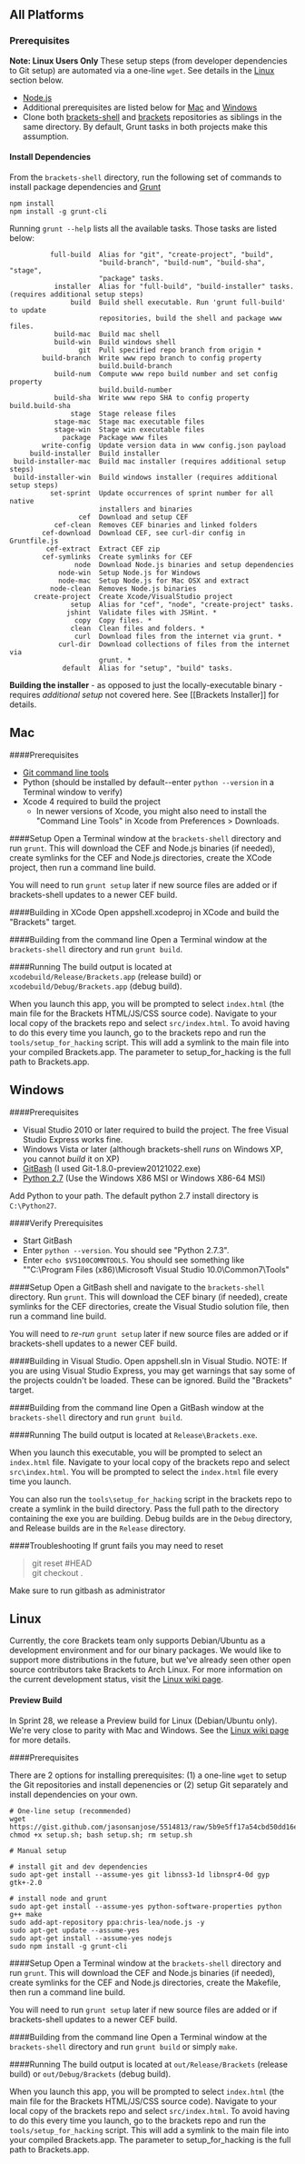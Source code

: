## All Platforms

### Prerequisites

**Note: Linux Users Only** These setup steps (from developer dependencies to Git setup) are automated via a one-line `wget`. See details in the [Linux](https://github.com/adobe/brackets-shell/wiki/Building-Brackets-Shell#linux) section below.

* [Node.js](http://nodejs.org/download/)
* Additional prerequisites are listed below for [Mac](https://github.com/adobe/brackets-shell/wiki/Building-Brackets-Shell#mac) and [Windows](https://github.com/adobe/brackets-shell/wiki/Building-Brackets-Shell#windows)
* Clone both [brackets-shell](https://github.com/adobe/brackets-shell) and [brackets](https://github.com/adobe/brackets) repositories as siblings in the same directory. By default, Grunt tasks in both projects make this assumption.

#### Install Dependencies

From the `brackets-shell` directory, run the following set of commands to install package dependencies and [Grunt](http://gruntjs.com)

```
npm install
npm install -g grunt-cli
```

Running ``grunt --help`` lists all the available tasks. Those tasks are listed below:

```
          full-build  Alias for "git", "create-project", "build",              
                      "build-branch", "build-num", "build-sha", "stage",       
                      "package" tasks.                                         
           installer  Alias for "full-build", "build-installer" tasks. (requires additional setup steps)
               build  Build shell executable. Run 'grunt full-build' to update 
                      repositories, build the shell and package www files.     
           build-mac  Build mac shell                                          
           build-win  Build windows shell                                      
                 git  Pull specified repo branch from origin *                 
        build-branch  Write www repo branch to config property                 
                      build.build-branch                                       
           build-num  Compute www repo build number and set config property    
                      build.build-number                                       
           build-sha  Write www repo SHA to config property build.build-sha    
               stage  Stage release files                                      
           stage-mac  Stage mac executable files                               
           stage-win  Stage win executable files                               
             package  Package www files                                        
        write-config  Update version data in www config.json payload           
     build-installer  Build installer                                          
 build-installer-mac  Build mac installer (requires additional setup steps)
 build-installer-win  Build windows installer (requires additional setup steps)
          set-sprint  Update occurrences of sprint number for all native       
                      installers and binaries                                  
                 cef  Download and setup CEF                                   
           cef-clean  Removes CEF binaries and linked folders                  
        cef-download  Download CEF, see curl-dir config in Gruntfile.js        
         cef-extract  Extract CEF zip                                          
        cef-symlinks  Create symlinks for CEF                                  
                node  Download Node.js binaries and setup dependencies         
            node-win  Setup Node.js for Windows                                
            node-mac  Setup Node.js for Mac OSX and extract                    
          node-clean  Removes Node.js binaries                                 
      create-project  Create Xcode/VisualStudio project                        
               setup  Alias for "cef", "node", "create-project" tasks.         
              jshint  Validate files with JSHint. *                            
                copy  Copy files. *                                            
               clean  Clean files and folders. *                               
                curl  Download files from the internet via grunt. *            
            curl-dir  Download collections of files from the internet via      
                      grunt. *                                                 
             default  Alias for "setup", "build" tasks.
```

**Building the installer** - as opposed to just the locally-executable binary - requires _additional setup_ not covered here. See [[Brackets Installer]] for details.

## Mac
####Prerequisites

* [Git command line tools](http://git-scm.com/downloads)
* Python (should be installed by default--enter `python --version` in a Terminal window to verify)
* Xcode 4 required to build the project
  * In newer versions of Xcode, you might also need to install the "Command Line Tools" in Xcode from Preferences > Downloads.

####Setup
Open a Terminal window at the `brackets-shell` directory and run `grunt`. This will download the CEF and Node.js binaries (if needed), create symlinks for the CEF and Node.js directories, create the XCode project, then run a command line build.

You will need to run ``grunt setup`` later if new source files are added or if brackets-shell updates to a newer CEF build.

####Building in XCode
Open appshell.xcodeproj in XCode and build the "Brackets" target.

####Building from the command line
Open a Terminal window at the `brackets-shell` directory and run `grunt build`.

####Running
The build output is located at `xcodebuild/Release/Brackets.app` (release build) or  `xcodebuild/Debug/Brackets.app` (debug build).

When you launch this app, you will be prompted to select `index.html` (the main file for the Brackets HTML/JS/CSS source code). Navigate to your local copy of the brackets repo and select `src/index.html`. To avoid having to do this every time you launch, go to the brackets repo and run the `tools/setup_for_hacking` script. This will add a symlink to the main file into your compiled Brackets.app. The parameter to setup_for_hacking is the full path to Brackets.app. 
## Windows

####Prerequisites

* Visual Studio 2010 or later required to build the project. The free Visual Studio Express works fine.
* Windows Vista or later (although brackets-shell _runs_ on Windows XP, you cannot _build_ it on XP)
* [GitBash](http://code.google.com/p/msysgit/downloads/list) (I used Git-1.8.0-preview20121022.exe)
* [Python 2.7](http://www.python.org/getit/releases/2.7.3/) (Use the Windows X86 MSI or Windows X86-64 MSI)

Add Python to your path. The default python 2.7 install directory is `C:\Python27`.

####Verify Prerequisites
* Start GitBash
* Enter `python --version`. You should see "Python 2.7.3".
* Enter `echo $VS100COMNTOOLS`. You should see something like ""C:\Program Files (x86)\Microsoft Visual Studio 10.0\Common7\Tools\"

####Setup
Open a GitBash shell and navigate to the `brackets-shell` directory. Run `grunt`. This will download the CEF binary (if needed), create symlinks for the CEF directories, create the Visual Studio solution file, then run a command line build.

You will need to _re-run_ ``grunt setup`` later if new source files are added or if brackets-shell updates to a newer CEF build.

####Building in Visual Studio.
Open appshell.sln in Visual Studio. NOTE: If you are using Visual Studio Express, you may get warnings that say some of the projects couldn't be loaded. These can be ignored.
Build the "Brackets" target.

####Building from the command line
Open a GitBash window at the `brackets-shell` directory and run `grunt build`.

####Running
The build output is located at `Release\Brackets.exe`.

When you launch this executable, you will be prompted to select an `index.html` file. Navigate to your local copy of the brackets repo and select `src\index.html`. You will be prompted to select the `index.html` file every time you launch. 

You can also run the `tools\setup_for_hacking` script in the brackets repo to create a symlink in the build directory. Pass the full path to the directory containing the exe you are building. Debug builds are in the `Debug` directory, and Release builds are in the `Release` directory.

####Troubleshooting
If grunt fails you may need to reset  

> git reset #HEAD  
> git checkout .

Make sure to run gitbash as administrator

## Linux

Currently, the core Brackets team only supports Debian/Ubuntu as a development environment and for our binary packages. We would like to support more distributions in the future, but we've already seen other open source contributors take Brackets to Arch Linux. For more information on the current development status, visit the [Linux wiki page](https://github.com/adobe/brackets/wiki/Linux-Version).

#### Preview Build

In Sprint 28, we release a Preview build for Linux (Debian/Ubuntu only). We're very close to parity with Mac and Windows. See the [Linux wiki page](https://github.com/adobe/brackets/wiki/Linux-Version) for more details.

####Prerequisites

There are 2 options for installing prerequisites: (1) a one-line `wget` to setup the Git repositories and install depenencies or (2) setup Git separately and install dependencies on your own.

```
# One-line setup (recommended)
wget https://gist.github.com/jasonsanjose/5514813/raw/5b9e5ff17a54cbd50dd16e9b8cc1fdc0077e21ba/setup.sh; chmod +x setup.sh; bash setup.sh; rm setup.sh
```

```
# Manual setup

# install git and dev dependencies
sudo apt-get install --assume-yes git libnss3-1d libnspr4-0d gyp gtk+-2.0
 
# install node and grunt
sudo apt-get install --assume-yes python-software-properties python g++ make
sudo add-apt-repository ppa:chris-lea/node.js -y
sudo apt-get update --assume-yes
sudo apt-get install --assume-yes nodejs
sudo npm install -g grunt-cli
```

####Setup
Open a Terminal window at the `brackets-shell` directory and run `grunt`. This will download the CEF and Node.js binaries (if needed), create symlinks for the CEF and Node.js directories, create the Makefile, then run a command line build.

You will need to run ``grunt setup`` later if new source files are added or if brackets-shell updates to a newer CEF build.

####Building from the command line
Open a Terminal window at the `brackets-shell` directory and run `grunt build` or simply `make`.

####Running
The build output is located at `out/Release/Brackets` (release build) or  `out/Debug/Brackets` (debug build).

When you launch this app, you will be prompted to select `index.html` (the main file for the Brackets HTML/JS/CSS source code). Navigate to your local copy of the brackets repo and select `src/index.html`. To avoid having to do this every time you launch, go to the brackets repo and run the `tools/setup_for_hacking` script. This will add a symlink to the main file into your compiled Brackets.app. The parameter to setup_for_hacking is the full path to Brackets.app. 